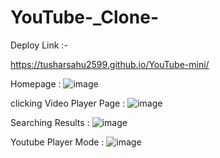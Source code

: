 # YouTube-_Clone-
Deploy Link :-

 https://tusharsahu2599.github.io/YouTube-mini/


Homepage : 
![image](https://user-images.githubusercontent.com/81190422/152694445-384ae9af-8898-4b9e-a1ac-097513eda7f9.png)


clicking Video Player Page :
![image](https://user-images.githubusercontent.com/81190422/152694736-fbd68c76-5c98-49e3-af32-27dba5cd9337.png)


Searching Results : 
![image](https://user-images.githubusercontent.com/81190422/152694783-93ac90cb-8a1c-4f79-9e64-44198c34a408.png)


Youtube Player Mode : 
![image](https://user-images.githubusercontent.com/81190422/152694805-451c73a6-cb2f-487f-9ffa-5eafe6ee888d.png)
